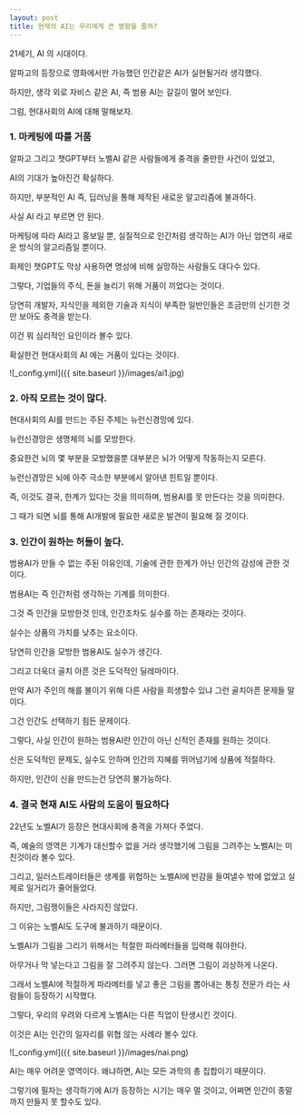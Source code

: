 ```yaml
---
layout: post
title: 현재의 AI는 우리에게 큰 영향을 줄까? 
---
```


21세기, AI 의 시대이다.

알파고의 등장으로 영화에서만 가능했던 인간같은 AI가 실현될거라 생각했다.

하지만, 생각 외로 자비스 같은 AI, 즉 범용 AI는 갈길이 멀어 보인다.

그럼, 현대사회의 AI에 대해 말해보자.


<h3>1. 마케팅에 따를 거품</h3>

알파고 그리고 챗GPT부터 노벨AI 같은 사람들에게 충격을 줄만한 사건이 있었고,

AI의 기대가 높아진건 확실하다.

하지만, 부분적인 AI 즉, 딥러닝을 통해 제작된 새로운 알고리즘에 불과하다.

사실 AI 라고 부르면 안 된다.

마케팅에 따라 AI라고 홍보일 뿐, 실질적으로 인간처럼 생각하는 AI가 아닌 엄연히 새로운 방식의 알고리즘일 뿐이다.

화제인 챗GPT도 막상 사용하면 명성에 비해 실망하는 사람들도 대다수 있다.

그렇다, 기업들의 주식, 돈을 늘리기 위해 거품이 끼었다는 것이다.

당연히 개발자, 지식인을 제외한 기술과 지식이 부족한 일반인들은 조금만의 신기한 것만 보아도 충격을 받는다.

이건 뭐 심리적인 요인이라 볼수 있다.

확실한건 현대사회의 AI 에는 거품이 있다는 것이다. 


![_config.yml]({{ site.baseurl }}/images/ai1.jpg)




<h3>2. 아직 모르는 것이 많다.</h3>

현대사회의 AI를 만드는 주된 주제는 뉴런신경망에 있다.

뉴런신경망은 생명체의 뇌를 모방한다.

중요한건 뇌의 몇 부분을 모방했을뿐 대부분은 뇌가 어떻게 작동하는지 모른다.

뉴런신경망은 뇌에 아주 극소한 부분에서 알아낸 힌트일 뿐이다.

즉, 이것도 결국, 한계가 있다는 것을 의미하며, 범용AI를 못 만든다는 것을 의미한다.

그 때가 되면 뇌를 통해 AI개발에 필요한 새로운 발견이 필요해 질 것이다.





<h3>3. 인간이 원하는 허들이 높다.</h3>

범용AI가 만들 수 없는 주된 이유인데, 기술에 관한 한계가 아닌 인간의 감성에 관한 것이다.

범용AI는 즉 인간처럼 생각하는 기계를 의미한다.

그것 즉 인간을 모방한것 인데, 인간조차도 실수를 하는 존재라는 것이다.

실수는 상품의 가치를 낮추는 요소이다.

당연히 인간을 모방한 범용AI도 실수가 생긴다.

그리고 더욱더 골치 아픈 것은 도덕적인 딜레마이다.

만약 AI가 주인의 해를 불이기 위해 다른 사람을 희생할수 있냐 그런 골치아픈 문제들 말이다.

그건 인간도 선택하기 힘든 문제이다.

그렇다, 사실 인간이 원하는 범용AI란 인간이 아닌 신적인 존재를 원하는 것이다.

신은 도덕적인 문제도, 실수도 안하며 인간의 지혜를 뛰어넘기에 상품에 적절하다.  

하지만, 인간이 신을 만드는건 당연히 불가능하다.  





<h3>4. 결국 현재 AI도 사람의 도움이 필요하다</h3>

22년도 노벨AI가 등장은 현대사회에 충격을 가져다 주었다.

즉, 예술의 영역은 기계가 대신할수 없을 거라 생각했기에 그림을 그려주는 노벨AI는 미친것이라 볼수 있다.

그리고, 일러스트레이터들은 생계를 위헙하는 노벨AI에 반감을 들여낼수 밖에 없었고 실제로 일거리가 줄어들었다.

하지만, 그림쟁이들은 사라지진 않았다.

그 이유는 노벨AI도 도구에 불과하기 때문이다.

노벨AI가 그림을 그리기 위해서는 적절한 파라메터들을 입력해 줘야한다.

아무거나 막 넣는다고 그림을 잘 그려주지 않는다. 그러면 그림이 괴상하게 나온다.

그래서 노벨AI에 적절하게 파라메터를 넣고 좋은 그림을 뽑아내는 통칭 전문가 라는 사람들이 등장하기 시작했다.

그렇다, 우리의 우려와 다르게 노벨AI는 다른 직업이 탄생시킨 것이다.

이것은 AI는 인간의 일자리를 위협 않는 사례라 볼수 있다. 



![_config.yml]({{ site.baseurl }}/images/nai.png)


AI는 매우 어려운 영역이다. 왜냐하면, AI는 모든 과학의 총 집합이기 때문이다.

그렇기에 필자는 생각하기에 AI가 등장하는 시기는 매우 멀 것이고, 어쩌면 인간이 종말까지 만들지 못 할수도 있다.
